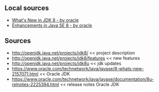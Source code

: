 ## Local sources
+ [What's New in JDK 8 - by oracle](https://github.com/tomascejka/study/blob/master/jdk8/what-is-new.md)
+ [Enhancements in Java SE 8 - by oracle](https://github.com/tomascejka/study/blob/master/jdk8/enhacements.md)

## Sources
+ http://openjdk.java.net/projects/jdk8/ << project description
+ http://openjdk.java.net/projects/jdk8/features << new features
+ http://openjdk.java.net/projects/jdk8u << jdk updates
+ https://www.oracle.com/technetwork/java/javase/8-whats-new-2157071.html << Oracle JDK
+ https://www.oracle.com/technetwork/java/javase/documentation/8u-relnotes-2225394.html << release notes Oracle JDK
